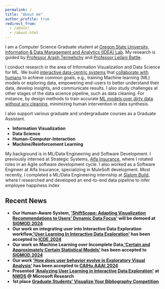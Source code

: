 ```yaml
---
permalink: /
title: "About me"
author_profile: true
redirect_from: 
  - /about/
  - /about.html
---
```


I am a Computer Science Graduate student at [Oregon State University](https://oregonstate.edu/about), [Information & Data Management and Analytics (IDEA) Lab](https://research.engr.oregonstate.edu/idea/). My research is guided by [Professor Arash Termehchy](https://engineering.oregonstate.edu/people/arash-termehchy) and [Professor Leilani Battle](https://homes.cs.washington.edu/~leibatt/projects.html).


I conduct research in the area of Information Visualization and Data Science for ML. We build [interactive data-centric systems](https://www.youtube.com/watch?v=n-jST9ShrfU) that [collaborate with humans](https://research.engr.oregonstate.edu/idea/sites/research.engr.oregonstate.edu.idea/files/aaai24_caihu.pdf) to achieve common goals, e.g., training Machine learning (ML) models or exploring data, empowering end-users to better understand their data, develop insights, and communicate results.
I also study challenges at other stages of the data science pipeline, such as data cleaning. For instance, by design methods to train accurate [ML models over dirty data without any cleaning](https://www.youtube.com/watch?v=WBd7OrUfBBk), minimizing human intervention in data synthesis.

I also support various graduate and undergraduate courses as a Graduate Assistant.

- **Information Visualization**
- **Data Science**
- **Human-Computer-Interaction**
- **Machine/Reinforcement Learning**

My background is in ML/Data Engineering and Software Development. 
I previously interned at Strategic Systems, [Alfa Insurance](https://www.alfainsurance.com/about-alfa), where I rotated roles in an Agile software development cycle. I also worked as a Software Engineer at Alfa Insurance, specializing in MuleSoft development. Most recently, I completed a ML/Data Engineering internship at [Slalom Build](https://www.slalombuild.com/data-engineering), where I researched and developed an end-to-end data pipeline to infer employee happiness index

## Recent News
- **Our Human-Aware System, ['ShiftScope: Adapting Visualization Recommendations to Users’ Dynamic Data Focus'](http://nischal5123.github.io/files/SIGMOD_Shiftscope.pdf) will be demoed at [SIGMOD,2024](https://2024.sigmod.org/index.shtml)**
- **Our work on integrating user into Interactive Data Exploration workflow,['User Learning In Interactive Data Exploration'](https://research.engr.oregonstate.edu/idea/sites/research.engr.oregonstate.edu.idea/files/icde_24_paper.pdf) has been accepted to [ICDE,2024](https://icde2024.github.io/CFP_lightning.html)**
- **Our work on Machine Learning over Incomplete Data,['Certain and Approximately Certain Statistical Models'](https://research.engr.oregonstate.edu/idea/ml-over-dirty-data) has been accepted to [SIGMOD,2024](https://2024.sigmod.org/index.shtml)**
- **Our work ['How does user behavior evolve in Exploratory Visual Analysis'](https://arxiv.org/pdf/2312.09407.pdf) has been accepted to [CAIHu,AAAI,2024](https://sites.google.com/view/collab-ai-and-human-modeling/home)**
- **Presented ['Analyzing User Learning in Interactive Data Exploration'](https://www.researchgate.net/publication/376450321_Analyzing_User_Learning_in_Interactive_Data_Exploration) at [NWDS](https://www.microsoft.com/en-us/research/event/northwest-database-society-nwds-annual-meeting-2023/) @ Microsoft Research**
- **1st place [Graduate Students' Visualize Your Bibliography Competition](https://guides.library.oregonstate.edu/c.php?g=897062&p=9728058)**


